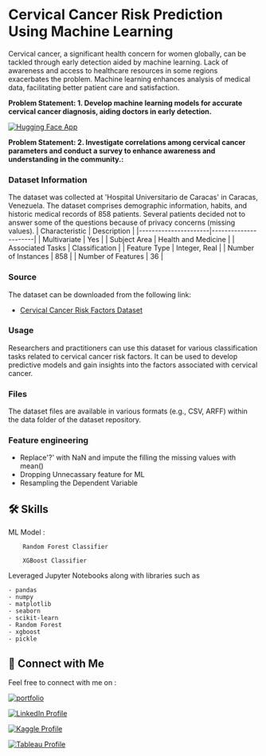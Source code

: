 # **Cervical Cancer Risk Prediction Using Machine Learning**

Cervical cancer, a significant health concern for women globally, can be tackled through early detection aided by machine learning. Lack of awareness and access to healthcare resources in some regions exacerbates the problem. Machine learning enhances analysis of medical data, facilitating better patient care and satisfaction.

**Problem Statement: 1. Develop machine learning models for accurate cervical cancer diagnosis, aiding doctors in early detection.**

[![Hugging Face App](https://img.shields.io/badge/Hugging_Face_App-Cervical_Cancer_Risk_Prediction-blue?style=for-the-badge&logo=appveyor)](https://huggingface.co/spaces/Parthebhan/Cervical_Cancer_Risk_Prediction)


**Problem Statement: 2. Investigate correlations among cervical cancer parameters and conduct a survey to enhance awareness and understanding in the community.:**

### Dataset Information

The dataset was collected at 'Hospital Universitario de Caracas' in Caracas, Venezuela. The dataset comprises demographic information, habits, and historic medical records of 858 patients. Several patients decided not to answer some of the questions because of privacy concerns (missing values).
| Characteristic       | Description          |
|----------------------|----------------------|
| Multivariate         | Yes                  |
| Subject Area         | Health and Medicine  |
| Associated Tasks     | Classification       |
| Feature Type         | Integer, Real        |
| Number of Instances  | 858                  |
| Number of Features   | 36                   |


### Source
The dataset can be downloaded from the following link:
- [Cervical Cancer Risk Factors Dataset](https://archive.ics.uci.edu/ml/datasets/Cervical+cancer+%28Risk+Factors%29)



### Usage
Researchers and practitioners can use this dataset for various classification tasks related to cervical cancer risk factors. It can be used to develop predictive models and gain insights into the factors associated with cervical cancer.

### Files
The dataset files are available in various formats (e.g., CSV, ARFF) within the data folder of the dataset repository.


### Feature engineering

- Replace'?' with NaN and impute the filling the missing values with mean()
- Dropping Unnecassary feature for ML
- Resampling the Dependent Variable

## 🛠 Skills

ML Model : 
        
        Random Forest Classifier

        XGBoost Classifier

Leveraged Jupyter Notebooks along with libraries such as 

    - pandas
    - numpy
    - matplotlib
    - seaborn
    - scikit-learn
    - Random Forest
    - xgboost
    - pickle



## 🔗 Connect with Me

Feel free to connect with me on :

[![portfolio](https://img.shields.io/badge/my_portfolio-000?style=for-the-badge&logo=ko-fi&logoColor=white)](https://parthebhan143.wixsite.com/datainsights)

[![LinkedIn Profile](https://img.shields.io/badge/LinkedIn_Profile-000?style=for-the-badge&logo=linkedin&logoColor=white)](https://www.linkedin.com/in/parthebhan)

[![Kaggle Profile](https://img.shields.io/badge/Kaggle_Profile-000?style=for-the-badge&logo=kaggle&logoColor=white)](https://www.kaggle.com/parthebhan)

[![Tableau Profile](https://img.shields.io/badge/Tableau_Profile-000?style=for-the-badge&logo=tableau&logoColor=white)](https://public.tableau.com/app/profile/parthebhan.pari/vizzes)



